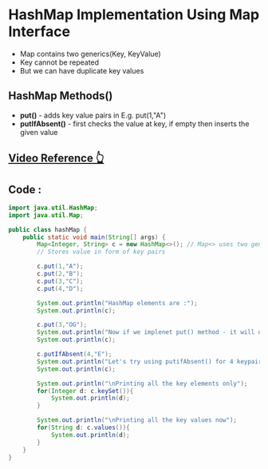 # HashMap Implementation Using Map Interface
- Map contains two generics(Key, KeyValue)
- Key cannot be repeated
- But we can have duplicate key values

## HashMap Methods()
- **put()** - adds key value pairs in E.g. put(1,"A")
- **putIfAbsent()** - first checks the value at key, if empty then inserts the given value
## [Video Reference 👆](https://youtu.be/gC0nghFzLvo?list=PLH9iLcrNpXtQYQiudzpZpGw0mptHc06Su)

## Code :

```java
import java.util.HashMap;
import java.util.Map;

public class hashMap {
    public static void main(String[] args) {
        Map<Integer, String> c = new HashMap<>(); // Map<> uses two generics
        // Stores value in form of key pairs

        c.put(1,"A");
        c.put(2,"B");
        c.put(3,"C");
        c.put(4,"D");

        System.out.println("HashMap elements are :");
        System.out.println(c);

        c.put(3,"OG");
        System.out.println("Now if we implenet put() method - it will overwrite the exisiting key value");
        System.out.println(c);

        c.putIfAbsent(4,"E");
        System.out.println("Let's try using putifAbsent() for 4 keypair");
        System.out.println(c);

        System.out.println("\nPrinting all the key elements only");
        for(Integer d: c.keySet()){
            System.out.println(d);
        }

        System.out.println("\nPrinting all the key values now");
        for(String d: c.values()){
            System.out.println(d);
        }
    }
}

```